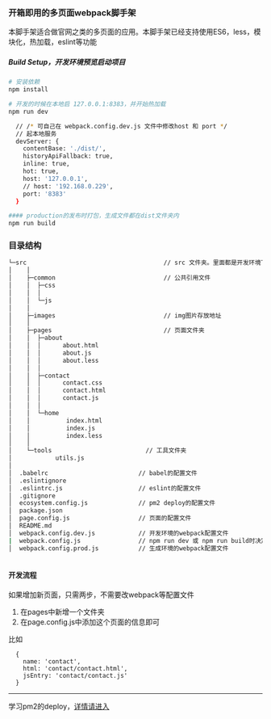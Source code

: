 ### 开箱即用的多页面webpack脚手架
本脚手架适合做官网之类的多页面的应用。本脚手架已经支持使用ES6，less，模块化，热加载，eslint等功能

##### Build Setup，开发环境预览启动项目

``` bash
# 安装依赖
npm install

# 开发的时候在本地启 127.0.0.1:8383，并开始热加载
npm run dev

  // /* 可自己在 webpack.config.dev.js 文件中修改host 和 port */
  // 起本地服务
  devServer: {  
    contentBase: './dist/',  
    historyApiFallback: true,  
    inline: true,  
    hot: true,  
    host: '127.0.0.1',
    // host: '192.168.0.229',
    port: '8383'
  }

#### production的发布时打包，生成文件都在dist文件夹内
npm run build

```

### 目录结构

```bash
└─src                                      // src 文件夹。里面都是开发环境下的文件内容  
│    │
│    ├─common                              // 公共引用文件
│    │  ├─css
│    │  │ 
│    │  └─js
│    │
│    ├─images                              // img图片存放地址
│    │
│    ├─pages                               // 页面文件夹
│    │  ├─about
│    │  │      about.html
│    │  │      about.js
│    │  │      about.less
│    │  │
│    │  ├─contact
│    │  │      contact.css
│    │  │      contact.html
│    │  │      contact.js
│    │  │
│    │  └─home
│    │          index.html
│    │          index.js
│    │          index.less
│    │
│    └─tools                          // 工具文件夹
│            utils.js
│
│  .babelrc                         // babel的配置文件
│  .eslintignore
│  .eslintrc.js                     // eslint的配置文件
│  .gitignore
│  ecosystem.config.js              // pm2 deploy的配置文件
│  package.json
│  page.config.js                   // 页面的配置文件
│  README.md
│  webpack.config.dev.js            // 开发环境的webpack配置文件
|  webpack.config.js                // npm run dev 或 npm run build时决定执行开发环境 或 生成环境的webpack配置文件
│  webpack.config.prod.js           // 生成环境的webpack配置文件
         
```

#### 开发流程

如果增加新页面，只需两步，不需要改webpack等配置文件

1. 在pages中新增一个文件夹
2. 在page.config.js中添加这个页面的信息即可

比如
```
  {
    name: 'contact',
    html: 'contact/contact.html',
    jsEntry: 'contact/contact.js'
  }

```

---  

学习pm2的deploy，[详情请进入](http://pm2.keymetrics.io/docs/usage/deployment/#windows-consideration)
